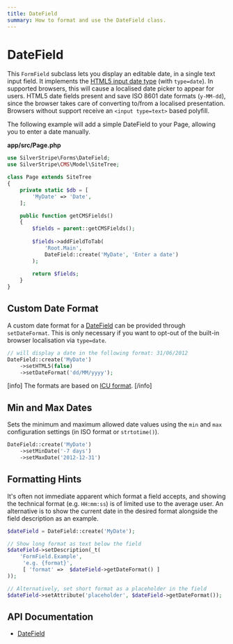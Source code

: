 ```yaml
---
title: DateField
summary: How to format and use the DateField class.
---
```


# DateField

This `FormField` subclass lets you display an editable date, in a single text input field.
It implements the [HTML5 input date type](https://developer.mozilla.org/en-US/docs/Web/HTML/Element/input/date)
(with `type=date`). In supported browsers, this will cause a localised date picker to appear for users.
HTML5 date fields present and save ISO 8601 date formats (`y-MM-dd`),
since the browser takes care of converting to/from a localised presentation.
Browsers without support receive an `<input type=text>` based polyfill.

The following example will add a simple DateField to your Page, allowing you to enter a date manually. 

**app/src/Page.php**


```php
use SilverStripe\Forms\DateField;
use SilverStripe\CMS\Model\SiteTree;

class Page extends SiteTree 
{
    private static $db = [
        'MyDate' => 'Date',
    ];

    public function getCMSFields() 
    {
        $fields = parent::getCMSFields();
        
        $fields->addFieldToTab(
            'Root.Main',
            DateField::create('MyDate', 'Enter a date')
        );
        
        return $fields;
    } 
}
```

## Custom Date Format

A custom date format for a [DateField](api:SilverStripe\Forms\DateField) can be provided through `setDateFormat`.
This is only necessary if you want to opt-out of the built-in browser localisation via `type=date`.


```php
// will display a date in the following format: 31/06/2012
DateField::create('MyDate')
    ->setHTML5(false)
    ->setDateFormat('dd/MM/yyyy'); 
```

[info]
The formats are based on [ICU format](https://unicode-org.github.io/icu/userguide/format_parse/datetime/#simpledateformat).
[/info]
 

## Min and Max Dates

Sets the minimum and maximum allowed date values using the `min` and `max` configuration settings (in ISO format or 
`strtotime()`).


```php
DateField::create('MyDate')
    ->setMinDate('-7 days')
    ->setMaxDate('2012-12-31')
```

## Formatting Hints

It's often not immediate apparent which format a field accepts, and showing the technical format (e.g. `HH:mm:ss`) is 
of limited use to the average user. An alternative is to show the current date in the desired format alongside the 
field description as an example.


```php
$dateField = DateField::create('MyDate');

// Show long format as text below the field
$dateField->setDescription(_t(
    'FormField.Example',
     'e.g. {format}',
     [ 'format' =>  $dateField->getDateFormat() ]
));

// Alternatively, set short format as a placeholder in the field
$dateField->setAttribute('placeholder', $dateField->getDateFormat());
```

## API Documentation

* [DateField](api:SilverStripe\Forms\DateField)

